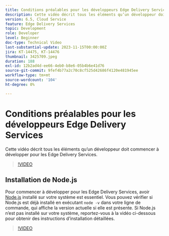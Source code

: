 ```yaml
---
title: Conditions préalables pour les développeurs Edge Delivery Services
description: Cette vidéo décrit tous les éléments qu’un développeur doit commencer à développer pour les Edge Delivery Services.
version: 6.5, Cloud Service
feature: Edge Delivery Services
topic: Development
role: Developer
level: Beginner
doc-type: Technical Video
last-substantial-update: 2023-11-15T00:00:00Z
jira: KT-14475, KT-14476
thumbnail: 3425709.jpeg
duration: 188
exl-id: 12b2ad4d-ee66-4eb0-b8e6-05b4b6e41d76
source-git-commit: 9fef4b77a2c70c8cf525d42686f4120e481945ee
workflow-type: tm+mt
source-wordcount: '104'
ht-degree: 0%

---
```


# Conditions préalables pour les développeurs Edge Delivery Services

Cette vidéo décrit tous les éléments qu’un développeur doit commencer à développer pour les Edge Delivery Services.

>[!VIDEO](https://video.tv.adobe.com/v/3425709/?learn=on)

## Installation de Node.js

Pour commencer à développer pour les Edge Delivery Services, avoir [Node.js](https://nodejs.org) installé sur votre système est essentiel. Vous pouvez vérifier si Node.js est déjà installé en exécutant `node -v` dans votre ligne de commande, qui affiche la version actuelle si elle est présente. Si Node.js n’est pas installé sur votre système, reportez-vous à la vidéo ci-dessous pour obtenir des instructions d’installation détaillées.

>[!VIDEO](https://video.tv.adobe.com/v/3425710/?learn=on)
